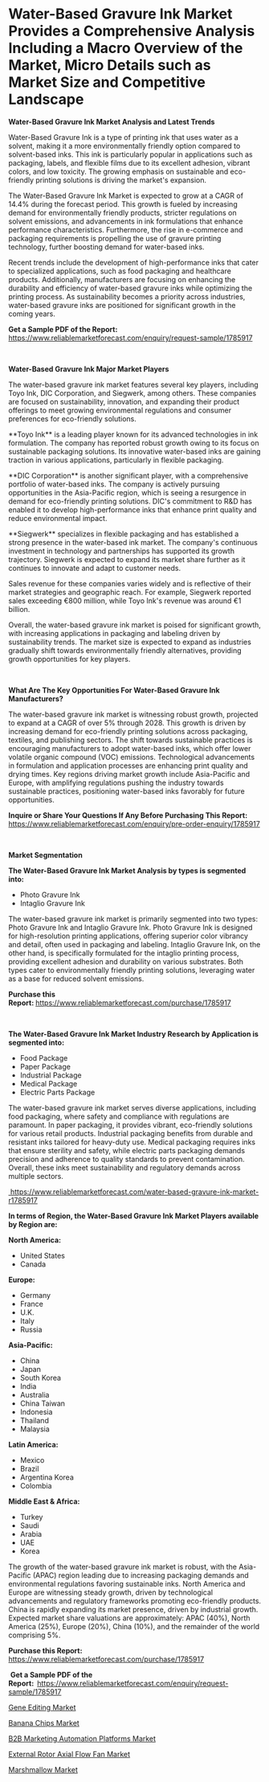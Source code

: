 <p><h1>Water-Based Gravure Ink Market Provides a Comprehensive Analysis Including a Macro Overview of the Market, Micro Details such as Market Size and Competitive Landscape</h1></p><p><strong>Water-Based Gravure Ink Market Analysis and Latest Trends</strong></p>
<p><p>Water-Based Gravure Ink is a type of printing ink that uses water as a solvent, making it a more environmentally friendly option compared to solvent-based inks. This ink is particularly popular in applications such as packaging, labels, and flexible films due to its excellent adhesion, vibrant colors, and low toxicity. The growing emphasis on sustainable and eco-friendly printing solutions is driving the market's expansion.</p><p>The Water-Based Gravure Ink Market is expected to grow at a CAGR of 14.4% during the forecast period. This growth is fueled by increasing demand for environmentally friendly products, stricter regulations on solvent emissions, and advancements in ink formulations that enhance performance characteristics. Furthermore, the rise in e-commerce and packaging requirements is propelling the use of gravure printing technology, further boosting demand for water-based inks.</p><p>Recent trends include the development of high-performance inks that cater to specialized applications, such as food packaging and healthcare products. Additionally, manufacturers are focusing on enhancing the durability and efficiency of water-based gravure inks while optimizing the printing process. As sustainability becomes a priority across industries, water-based gravure inks are positioned for significant growth in the coming years.</p></p>
<p><strong>Get a Sample PDF of the Report:&nbsp;</strong> <a href="https://www.reliablemarketforecast.com/enquiry/request-sample/1785917?utm_campaign=1127&utm_medium=2&utm_source=Github&utm_content=ia&utm_term=09102024&utm_id=water-based-gravure-ink">https://www.reliablemarketforecast.com/enquiry/request-sample/1785917</a></p>
<p>&nbsp;</p>
<p><strong>Water-Based Gravure Ink Major Market Players</strong></p>
<p><p>The water-based gravure ink market features several key players, including Toyo Ink, DIC Corporation, and Siegwerk, among others. These companies are focused on sustainability, innovation, and expanding their product offerings to meet growing environmental regulations and consumer preferences for eco-friendly solutions.</p><p>**Toyo Ink** is a leading player known for its advanced technologies in ink formulation. The company has reported robust growth owing to its focus on sustainable packaging solutions. Its innovative water-based inks are gaining traction in various applications, particularly in flexible packaging.</p><p>**DIC Corporation** is another significant player, with a comprehensive portfolio of water-based inks. The company is actively pursuing opportunities in the Asia-Pacific region, which is seeing a resurgence in demand for eco-friendly printing solutions. DIC's commitment to R&D has enabled it to develop high-performance inks that enhance print quality and reduce environmental impact.</p><p>**Siegwerk** specializes in flexible packaging and has established a strong presence in the water-based ink market. The company's continuous investment in technology and partnerships has supported its growth trajectory. Siegwerk is expected to expand its market share further as it continues to innovate and adapt to customer needs.</p><p>Sales revenue for these companies varies widely and is reflective of their market strategies and geographic reach. For example, Siegwerk reported sales exceeding €800 million, while Toyo Ink's revenue was around €1 billion. </p><p>Overall, the water-based gravure ink market is poised for significant growth, with increasing applications in packaging and labeling driven by sustainability trends. The market size is expected to expand as industries gradually shift towards environmentally friendly alternatives, providing growth opportunities for key players.</p></p>
<p>&nbsp;</p>
<p><strong>What Are The Key Opportunities For Water-Based Gravure Ink Manufacturers?</strong></p>
<p><p>The water-based gravure ink market is witnessing robust growth, projected to expand at a CAGR of over 5% through 2028. This growth is driven by increasing demand for eco-friendly printing solutions across packaging, textiles, and publishing sectors. The shift towards sustainable practices is encouraging manufacturers to adopt water-based inks, which offer lower volatile organic compound (VOC) emissions. Technological advancements in formulation and application processes are enhancing print quality and drying times. Key regions driving market growth include Asia-Pacific and Europe, with amplifying regulations pushing the industry towards sustainable practices, positioning water-based inks favorably for future opportunities.</p></p>
<p><strong>Inquire or Share Your Questions If Any Before Purchasing This Report:</strong> <a href="https://www.reliablemarketforecast.com/enquiry/pre-order-enquiry/1785917?utm_campaign=1127&utm_medium=2&utm_source=Github&utm_content=ia&utm_term=09102024&utm_id=water-based-gravure-ink">https://www.reliablemarketforecast.com/enquiry/pre-order-enquiry/1785917</a></p>
<p>&nbsp;</p>
<p><strong>Market Segmentation</strong></p>
<p><strong>The Water-Based Gravure Ink Market Analysis by types is segmented into:</strong></p>
<p><ul><li>Photo Gravure Ink</li><li>Intaglio Gravure Ink</li></ul></p>
<p><p>The water-based gravure ink market is primarily segmented into two types: Photo Gravure Ink and Intaglio Gravure Ink. Photo Gravure Ink is designed for high-resolution printing applications, offering superior color vibrancy and detail, often used in packaging and labeling. Intaglio Gravure Ink, on the other hand, is specifically formulated for the intaglio printing process, providing excellent adhesion and durability on various substrates. Both types cater to environmentally friendly printing solutions, leveraging water as a base for reduced solvent emissions.</p></p>
<p><strong>Purchase this Report:&nbsp;</strong><a href="https://www.reliablemarketforecast.com/purchase/1785917?utm_campaign=1127&utm_medium=2&utm_source=Github&utm_content=ia&utm_term=09102024&utm_id=water-based-gravure-ink">https://www.reliablemarketforecast.com/purchase/1785917</a></p>
<p>&nbsp;</p>
<p><strong>The Water-Based Gravure Ink Market Industry Research by Application is segmented into:</strong></p>
<p><ul><li>Food Package</li><li>Paper Package</li><li>Industrial Package</li><li>Medical Package</li><li>Electric Parts Package</li></ul></p>
<p><p>The water-based gravure ink market serves diverse applications, including food packaging, where safety and compliance with regulations are paramount. In paper packaging, it provides vibrant, eco-friendly solutions for various retail products. Industrial packaging benefits from durable and resistant inks tailored for heavy-duty use. Medical packaging requires inks that ensure sterility and safety, while electric parts packaging demands precision and adherence to quality standards to prevent contamination. Overall, these inks meet sustainability and regulatory demands across multiple sectors.</p></p>
<p><a href="https://www.reliablemarketforecast.com/water-based-gravure-ink-market-r1785917?utm_campaign=1127&utm_medium=2&utm_source=Github&utm_content=ia&utm_term=09102024&utm_id=water-based-gravure-ink">&nbsp;https://www.reliablemarketforecast.com/water-based-gravure-ink-market-r1785917</a></p>
<p><strong>In terms of Region, the Water-Based Gravure Ink Market Players available by Region are:</strong></p>
<p>
    <p> <strong> North America: </strong>
        <ul>
            <li>United States</li>
            <li>Canada</li>
        </ul>
        </p> 
    <p> <strong> Europe: </strong>
        <ul>
            <li>Germany</li>
            <li>France</li>
            <li>U.K.</li>
            <li>Italy</li>
            <li>Russia</li>
        </ul>
        </p> 
    <p> <strong> Asia-Pacific: </strong>
        <ul>
            <li>China</li>
            <li>Japan</li>
            <li>South Korea</li>
            <li>India</li>
            <li>Australia</li>
            <li>China Taiwan</li>
            <li>Indonesia</li>
            <li>Thailand</li>
            <li>Malaysia</li>
        </ul>
        </p> 
    <p> <strong> Latin America: </strong>
        <ul>
            <li>Mexico</li>
            <li>Brazil</li>
            <li>Argentina Korea</li>
            <li>Colombia</li>
        </ul>
        </p> 
    <p> <strong> Middle East & Africa: </strong>
        <ul>
            <li>Turkey</li>
            <li>Saudi</li>
            <li>Arabia</li>
            <li>UAE</li>
            <li>Korea</li>
        </ul>
    </p>
    </p>
<p><p>The growth of the water-based gravure ink market is robust, with the Asia-Pacific (APAC) region leading due to increasing packaging demands and environmental regulations favoring sustainable inks. North America and Europe are witnessing steady growth, driven by technological advancements and regulatory frameworks promoting eco-friendly products. China is rapidly expanding its market presence, driven by industrial growth. Expected market share valuations are approximately: APAC (40%), North America (25%), Europe (20%), China (10%), and the remainder of the world comprising 5%.</p></p>
<p><strong>Purchase this Report: </strong><a href="https://www.reliablemarketforecast.com/purchase/1785917?utm_campaign=1127&utm_medium=2&utm_source=Github&utm_content=ia&utm_term=09102024&utm_id=water-based-gravure-ink">https://www.reliablemarketforecast.com/purchase/1785917</a></p>
<p>&nbsp;<strong>Get a Sample PDF of the Report:&nbsp;&nbsp;</strong><a href="https://www.reliablemarketforecast.com/enquiry/request-sample/1785917?utm_campaign=1127&utm_medium=2&utm_source=Github&utm_content=ia&utm_term=09102024&utm_id=water-based-gravure-ink">https://www.reliablemarketforecast.com/enquiry/request-sample/1785917</a></p>
<p><strong></strong></p>
<p><p><a href="https://www.linkedin.com/pulse/gene-editing-market-transformation-comparative-analysis-2024-2031-rg26e?utm_campaign=1127&utm_medium=2&utm_source=Github&utm_content=ia&utm_term=09102024&utm_id=water-based-gravure-ink">Gene Editing Market</a></p><p><a href="https://issuu.com/reportprime-2/docs/banana-chips-market-size-2030.pptx_6629ebc562a9b5?utm_campaign=1127&utm_medium=2&utm_source=Github&utm_content=ia&utm_term=09102024&utm_id=water-based-gravure-ink">Banana Chips Market</a></p><p><a href="https://www.linkedin.com/pulse/b2b-marketing-automation-platforms-market-global-regional-emvve?utm_campaign=1127&utm_medium=2&utm_source=Github&utm_content=ia&utm_term=09102024&utm_id=water-based-gravure-ink">B2B Marketing Automation Platforms Market</a></p><p><a href="https://github.com/she4uisome/Market-Research-Report-List-1/blob/main/external-rotor-axial-flow-fan-market.md?utm_campaign=1127&utm_medium=2&utm_source=Github&utm_content=ia&utm_term=09102024&utm_id=water-based-gravure-ink">External Rotor Axial Flow Fan Market</a></p><p><a href="https://issuu.com/reportprime-2/docs/marshmallow-market-size-2030.pptx_b3e1fd79ee7d68?utm_campaign=1127&utm_medium=2&utm_source=Github&utm_content=ia&utm_term=09102024&utm_id=water-based-gravure-ink">Marshmallow Market</a></p></p>
